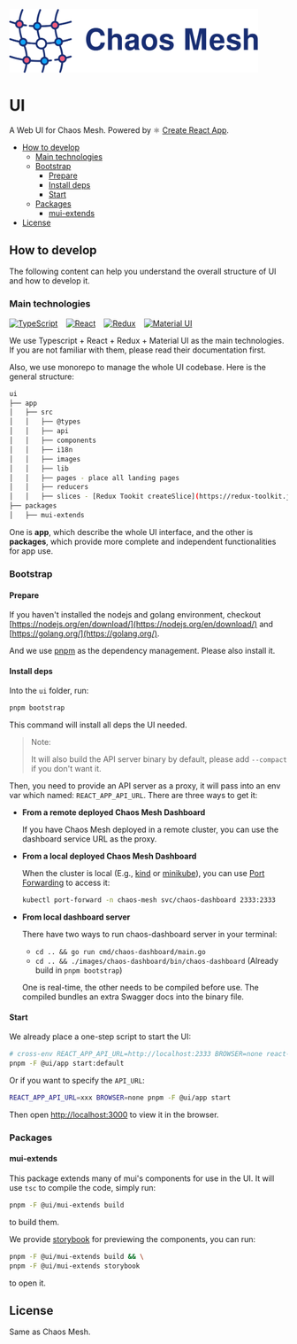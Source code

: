 <!-- markdownlint-disable-file MD033 -->
<!-- markdownlint-disable-file MD041 -->

<img src="../static/logo.svg" width="450" alt="Chaos Mesh Logo" />

# UI

A Web UI for Chaos Mesh. Powered by ⚛️ [Create React App](https://github.com/facebook/create-react-app).

- [How to develop](#how-to-develop)
  - [Main technologies](#main-technologies)
  - [Bootstrap](#bootstrap)
    - [Prepare](#prepare)
    - [Install deps](#install-deps)
    - [Start](#start)
  - [Packages](#packages)
    - [mui-extends](#mui-extends)
- [License](#license)

## How to develop

The following content can help you understand the overall structure of UI and how to develop it.

### Main technologies

<div style="display: flex; align-items: center;">
  <a href="https://www.typescriptlang.org/">
    <img src="https://cdn.worldvectorlogo.com/logos/typescript.svg" height="45" alt="TypeScript" />
  </a>
  <a href="https://reactjs.org/" style="margin-left: 15px;">
    <img src="https://cdn.worldvectorlogo.com/logos/react-2.svg" height="50" alt="React" />
  </a>
  <a href="https://redux.js.org/" style="margin-left: 15px;">
    <img src="https://cdn.worldvectorlogo.com/logos/redux.svg" height="40" alt="Redux" />
  </a>
  <a href="https://mui.com/" style="margin-left: 15px;">
    <img src="https://cdn.worldvectorlogo.com/logos/material-ui-1.svg" height="35" alt="Material UI" />
  </a>
</div>

We use Typescript + React + Redux + Material UI as the main technologies. If you are not familiar with them, please
read their documentation first.

Also, we use monorepo to manage the whole UI codebase. Here is the general structure:

```sh
ui
├── app
│   ├── src
│   │   ├── @types
│   │   ├── api
│   │   ├── components
│   │   ├── i18n
│   │   ├── images
│   │   ├── lib
│   │   ├── pages - place all landing pages
│   │   ├── reducers
│   │   ├── slices - [Redux Tookit createSlice](https://redux-toolkit.js.org/api/createSlice)
├── packages
│   ├── mui-extends
```

One is **app**, which describe the whole UI interface, and the other is **packages**, which provide more complete and independent functionalities for app use.

### Bootstrap

#### Prepare

If you haven't installed the nodejs and golang environment, checkout [https://nodejs.org/en/download/](https://nodejs.org/en/download/) and [https://golang.org/](https://golang.org/).

And we use [pnpm](https://pnpm.io/) as the dependency management. Please also install it.

#### Install deps

Into the `ui` folder, run:

```sh
pnpm bootstrap
```

This command will install all deps the UI needed.

> Note:
>
> It will also build the API server binary by default, please add `--compact` if you don't want it.

Then, you need to provide an API server as a proxy, it will pass into an env var which named: `REACT_APP_API_URL`. There are three ways to get it:

- **From a remote deployed Chaos Mesh Dashboard**

  If you have Chaos Mesh deployed in a remote cluster, you can use the dashboard service URL as the proxy.

- **From a local deployed Chaos Mesh Dashboard**

  When the cluster is local (E.g., [kind](https://kind.sigs.k8s.io/) or [minikube](https://minikube.sigs.k8s.io/)), you can use [Port Forwarding](https://kubernetes.io/docs/tasks/access-application-cluster/port-forward-access-application-cluster/) to access it:

  ```sh
  kubectl port-forward -n chaos-mesh svc/chaos-dashboard 2333:2333
  ```

- **From local dashboard server**

  There have two ways to run chaos-dashboard server in your terminal:

  - `cd .. && go run cmd/chaos-dashboard/main.go`
  - `cd .. && ./images/chaos-dashboard/bin/chaos-dashboard` (Already build in `pnpm bootstrap`)

  One is real-time, the other needs to be compiled before use. The compiled bundles an extra Swagger docs into the binary file.

#### Start

We already place a one-step script to start the UI:

```sh
# cross-env REACT_APP_API_URL=http://localhost:2333 BROWSER=none react-scripts start
pnpm -F @ui/app start:default
```

Or if you want to specify the `API_URL`:

```sh
REACT_APP_API_URL=xxx BROWSER=none pnpm -F @ui/app start
```

Then open <http://localhost:3000> to view it in the browser.

### Packages

#### mui-extends

This package extends many of mui's components for use in the UI. It will use `tsc` to compile the code, simply run:

```sh
pnpm -F @ui/mui-extends build
```

to build them.

We provide [storybook](https://storybook.js.org/) for previewing the components, you can run:

```sh
pnpm -F @ui/mui-extends build && \
pnpm -F @ui/mui-extends storybook
```

to open it.

## License

Same as Chaos Mesh.

